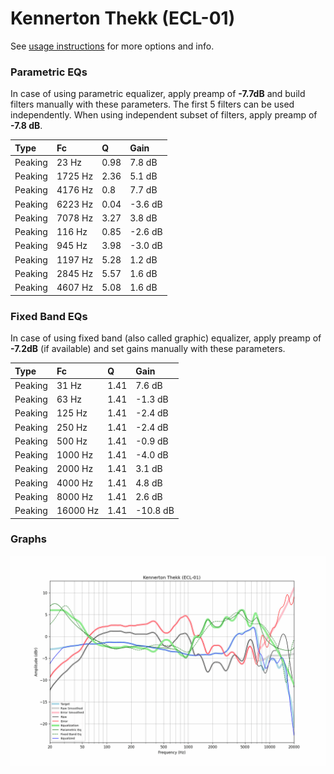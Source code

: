 # Kennerton Thekk (ECL-01)
See [usage instructions](https://github.com/jaakkopasanen/AutoEq#usage) for more options and info.

### Parametric EQs
In case of using parametric equalizer, apply preamp of **-7.7dB** and build filters manually
with these parameters. The first 5 filters can be used independently.
When using independent subset of filters, apply preamp of **-7.8 dB**.

| Type    | Fc      |    Q | Gain    |
|:--------|:--------|:-----|:--------|
| Peaking | 23 Hz   | 0.98 | 7.8 dB  |
| Peaking | 1725 Hz | 2.36 | 5.1 dB  |
| Peaking | 4176 Hz | 0.8  | 7.7 dB  |
| Peaking | 6223 Hz | 0.04 | -3.6 dB |
| Peaking | 7078 Hz | 3.27 | 3.8 dB  |
| Peaking | 116 Hz  | 0.85 | -2.6 dB |
| Peaking | 945 Hz  | 3.98 | -3.0 dB |
| Peaking | 1197 Hz | 5.28 | 1.2 dB  |
| Peaking | 2845 Hz | 5.57 | 1.6 dB  |
| Peaking | 4607 Hz | 5.08 | 1.6 dB  |

### Fixed Band EQs
In case of using fixed band (also called graphic) equalizer, apply preamp of **-7.2dB**
(if available) and set gains manually with these parameters.

| Type    | Fc       |    Q | Gain     |
|:--------|:---------|:-----|:---------|
| Peaking | 31 Hz    | 1.41 | 7.6 dB   |
| Peaking | 63 Hz    | 1.41 | -1.3 dB  |
| Peaking | 125 Hz   | 1.41 | -2.4 dB  |
| Peaking | 250 Hz   | 1.41 | -2.4 dB  |
| Peaking | 500 Hz   | 1.41 | -0.9 dB  |
| Peaking | 1000 Hz  | 1.41 | -4.0 dB  |
| Peaking | 2000 Hz  | 1.41 | 3.1 dB   |
| Peaking | 4000 Hz  | 1.41 | 4.8 dB   |
| Peaking | 8000 Hz  | 1.41 | 2.6 dB   |
| Peaking | 16000 Hz | 1.41 | -10.8 dB |

### Graphs
![](./Kennerton%20Thekk%20(ECL-01).png)